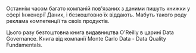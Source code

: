 Останнім часом багато компаній пов'язаних з даними пишуть книжки у сфері Інженерії Даних, і безкоштовно їх віддають. Мабуть такого роду реклама компетенції та своїх продуктів. 

Цього разу безтоштовна книга видавництва O'Reilly в царині Data Governance. Книга від компанії Monte Carlo Data - Data Quality Fundamentals.